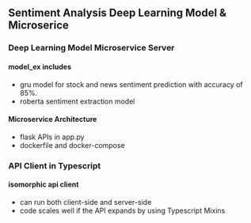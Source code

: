 ## Sentiment Analysis Deep Learning Model & Microserice

### Deep Learning Model Microservice Server
#### model_ex includes
- gru model for stock and news sentiment prediction with accuracy of 85%. 
- roberta sentiment extraction model
#### Microservice Architecture
- flask APIs in app.py 
- dockerfile and docker-compose

### API Client in Typescript
#### isomorphic api client
- can run both client-side and server-side
- code scales well if the API expands by using Typescript Mixins 